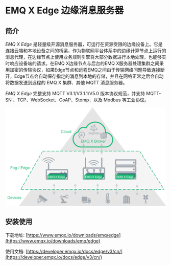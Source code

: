 # EMQ X Edge 边缘消息服务器

## 简介

*EMQ X Edge* 是轻量级开源消息服务器，可运行在资源受限的边缘设备上。它是连接云端和本地设备之间的桥梁，作为物联网平台体系中的边缘计算节点上运行的消息代理，在边缘节点上使用业务规则引擎将大部分数据进行本地处理，也能够实时响应设备端的请求。在EMQ X边缘节点与后台的EMQ X服务器处理集群之间采用加密的传输协议，如果Edge节点和远程EMQ之间由于传输网络问题导致连接断开，Edge节点会自动保存指定的消息到本地的存储，并且在网络正常之后会自动将数据发送到远程的 EMQ X 集群、其他 MQTT 消息服务器。


*EMQ X Edge* 完整支持 MQTT V3.1/V3.1.1/V5.0 版本协议规范，并支持 MQTT-SN 、TCP、WebSocket、CoAP、Stomp，以及 Modbus 等工业协议。

![edge](./_assets/edge.png)


## 安装使用

下载地址: [https://www.emqx.io/downloads/emq/edge](https://www.emqx.io/downloads/emq/edge)

使用文档: [https://developer.emqx.io/docs/edge/v3/cn/](https://developer.emqx.io/docs/edge/v3/cn/)
